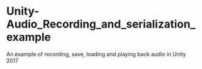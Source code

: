 # Unity-Audio_Recording_and_serialization_example
An example of recording, save, loading and playing back audio in Unity 2017
